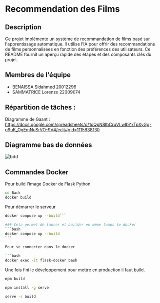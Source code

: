 # Recommendation des Films

## Description

Ce projet implémente un système de recommandation de films basé sur l'apprentissage automatique. Il utilise l'IA pour offrir des recommandations de films personnalisées en fonction des préférences des utilisateurs. Ce README fournit un aperçu rapide des étapes et des composants clés du projet.

## Membres de l'équipe

- BENAISSA Sidahmed 20012296
- SAMMATRICE Lorenzo 22009074

## Répartition de tâches :

Diagramme de Gaant : https://docs.google.com/spreadsheets/d/1oQpN8IbCruVLwIbYxTpXyGg-q9uK_OgEmNuSrVO-9V4/edit#gid=1115838130

## Diagramme bas de données

![bdd](https://github.com/Sidahmed-ben/recommendation-des-films/assets/90385023/045ff928-d5a3-47d1-a1dd-acd200c3e7be)

## Commandes Docker

Pour build l'image Docker de Flask Python

```bash
cd Back
docker build
```

Pour démarrer le serveur

````bash
docker compose up --build```

### Cela permet de lancer et builder en même temps le docker
```bash
docker compose up --build
```

Pour se connecter dans le docker

```bash
docker exec -it flask-docker bash
````

Une fois fini le développement pour mettre en production il faut build.

```bash
npm build
```

```bash
npm install -g serve
```

```bash
serve -s build
```
